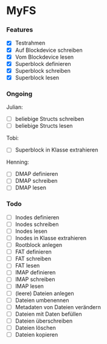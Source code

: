 # MyFS

### Features
- [x] Testrahmen
- [x] Auf Blockdevice schreiben
- [x] Vom Blockdevice lesen
- [x] Superblock definieren
- [x] Superblock schreiben
- [x] Superblock lesen

### Ongoing
Julian:
- [ ] beliebige Structs schreiben
- [ ] beliebige Structs lesen

Tobi:
- [ ] Superblock in Klasse extrahieren

Henning:
- [ ] DMAP definieren
- [ ] DMAP schreiben
- [ ] DMAP lesen

### Todo
- [ ] Inodes definieren
- [ ] Inodes schreiben
- [ ] Inodes lesen
- [ ] Inodes in Klasse extrahieren
- [ ] Rootblock anlegen
- [ ] FAT definieren
- [ ] FAT schreiben
- [ ] FAT lesen
- [ ] IMAP definieren
- [ ] IMAP schreiben
- [ ] IMAP lesen
- [ ] (leere) Dateien anlegen
- [ ] Dateien umbenennen
- [ ] Metadaten von Dateien verändern
- [ ] Dateien mit Daten befüllen
- [ ] Dateien überschreiben
- [ ] Dateien löschen
- [ ] Dateien kopieren

